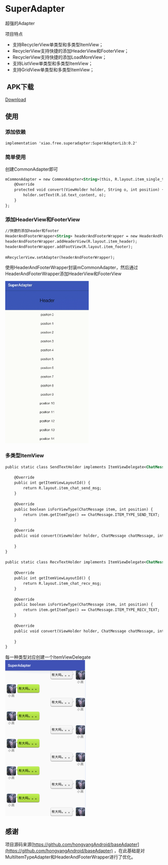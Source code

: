 # SuperAdapter
超强的Adapter

项目特点
* 支持RecyclerView单类型和多类型ItemView；
* RecyclerView支持快捷的添加HeaderView和FooterView；
* RecyclerView支持快捷的添加LoadMoreView；
* 支持ListView单类型和多类型ItemView；
* 支持GridView单类型和多类型ItemView；

##  APK下载
[Download](https://github.com/linuxjava/SuperAdapter/raw/master/apk/app-debug.apk)

## 使用
### 添加依赖
```xml
implementation 'xiao.free.superadapter:SuperAdapterLib:0.2'
```
### 简单使用
创建CommonAdapter即可
```xml
mCommonAdapter = new CommonAdapter<String>(this, R.layout.item_single_text) {
    @Override
    protected void convert(ViewHolder holder, String o, int position) {
        holder.setText(R.id.text_content, o);
    }
};
```
### 添加HeaderView和FooterView
```xml
//快捷的添加header和footer
HeaderAndFooterWrapper<String> headerAndFooterWrapper = new HeaderAndFooterWrapper<>(mCommonAdapter);
headerAndFooterWrapper.addHeaderView(R.layout.item_header);
headerAndFooterWrapper.addFootView(R.layout.item_footer);

mRecyclerView.setAdapter(headerAndFooterWrapper);
```
使用HeaderAndFooterWrapper封装mCommonAdapter，然后通过HeaderAndFooterWrapper添加HeaderView和FooterView

![image](https://github.com/linuxjava/SuperAdapter/raw/master/screenshot/2.gif)

### 多类型ItemView
```xml
public static class SendTextHolder implements ItemViewDelegate<ChatMessage> {

    @Override
    public int getItemViewLayoutId() {
        return R.layout.item_chat_send_msg;
    }

    @Override
    public boolean isForViewType(ChatMessage item, int position) {
        return item.getItemType() == ChatMessage.ITEM_TYPE_SEND_TEXT;
    }

    @Override
    public void convert(ViewHolder holder, ChatMessage chatMessage, int position) {

    }
}

public static class RecvTextHolder implements ItemViewDelegate<ChatMessage> {

    @Override
    public int getItemViewLayoutId() {
        return R.layout.item_chat_recv_msg;
    }

    @Override
    public boolean isForViewType(ChatMessage item, int position) {
        return item.getItemType() == ChatMessage.ITEM_TYPE_RECV_TEXT;
    }

    @Override
    public void convert(ViewHolder holder, ChatMessage chatMessage, int position) {

    }
}
```
每一种类型对应创建一个ItemViewDelegate
![image](https://github.com/linuxjava/SuperAdapter/raw/master/screenshot/1.png)

## 感谢
项目源码来源[https://github.com/hongyangAndroid/baseAdapter](https://github.com/hongyangAndroid/baseAdapter)
，在此基础是对MultiItemTypeAdapter和HeaderAndFooterWrapper进行了优化。




